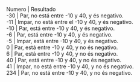 Numero | Resultado      
   -30 | Par, no está entre -10 y 40, y és negativo.   
   -11 | Impar, no está entre el -10 y 40, y és negativo.  
   -10 | Par, está entre -10 y 40, y és negativo.     
    -6 | Par, está entre -10 y 40, y és negativo.  
    -5 | Impar, está entre -10 y 40, y és negativo.   
     0 | Par, está entre -10 y 40, y no és negativo.    
     6 | Par, está entre -10 y 40, y no és negativo.  
    40 | Par, está entre -10 y 40, y no és negativo.     
    41 | Impar, no está entre -10 y 40, y no és negativo.  
   234 | Par, no está entre -10 y 40, y no és negativo.   
    
